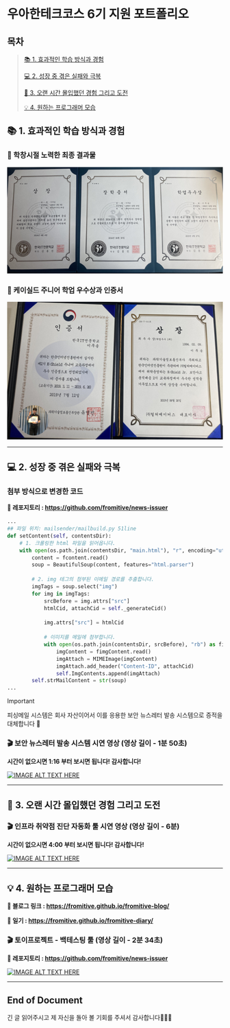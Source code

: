 # 우아한테크코스 6기 지원 포트폴리오

## 목차
> [📚 1. 효과적인 학습 방식과 경험](https://github.com/fromitive/woowahan-tech#-1-%ED%9A%A8%EA%B3%BC%EC%A0%81%EC%9D%B8-%ED%95%99%EC%8A%B5-%EB%B0%A9%EC%8B%9D%EA%B3%BC-%EA%B2%BD%ED%97%98)
>
> [💻 2. 성장 중 겪은 실패와 극복](https://github.com/fromitive/woowahan-tech#-2-%EC%84%B1%EC%9E%A5-%EC%A4%91-%EA%B2%AA%EC%9D%80-%EC%8B%A4%ED%8C%A8%EC%99%80-%EA%B7%B9%EB%B3%B5)
>
> [🚣 3. 오랜 시간 몰입했던 경험 그리고 도전](https://github.com/fromitive/woowahan-tech#-3-%EC%98%A4%EB%9E%9C-%EC%8B%9C%EA%B0%84-%EB%AA%B0%EC%9E%85%ED%96%88%EB%8D%98-%EA%B2%BD%ED%97%98-%EA%B7%B8%EB%A6%AC%EA%B3%A0-%EB%8F%84%EC%A0%84)
>
> [💡 4. 원하는 프로그래머 모습](https://github.com/fromitive/woowahan-tech#-4-%EC%9B%90%ED%95%98%EB%8A%94-%ED%94%84%EB%A1%9C%EA%B7%B8%EB%9E%98%EB%A8%B8-%EB%AA%A8%EC%8A%B5)

## 📚 1. 효과적인 학습 방식과 경험

### 🎉 학창시절 노력한 최종 결과물

![학창시절 공부 성과](resource/school.png)

### 🎉 케이실드 주니어 학업 우수상과 인증서

![Alt text](resource/k-shield.png)

---

## 💻 2. 성장 중 겪은 실패와 극복

### 첨부 방식으로 변경한 코드

**🔗 레포지토리 : https://github.com/fromitive/news-issuer**
``` python
...
## 파일 위치: mailsender/mailbuild.py 51line
def setContent(self, contentsDir):
    # 1. 크롤링한 html 파일을 읽어옵니다.
    with open(os.path.join(contentsDir, "main.html"), "r", encoding="utf-8") as fcontent:  
        content = fcontent.read()
        soup = BeautifulSoup(content, features="html.parser")

        # 2. img 테그의 첨부된 이메일 경로를 추출합니다.
        imgTags = soup.select("img")
        for img in imgTags:
            srcBefore = img.attrs["src"]
            htmlCid, attachCid = self._generateCid()

            img.attrs["src"] = htmlCid

            # 이미지를 메일에 첨부합니다.
            with open(os.path.join(contentsDir, srcBefore), "rb") as fimgContent:
                imgContent = fimgContent.read()
                imgAttach = MIMEImage(imgContent)
                imgAttach.add_header("Content-ID", attachCid)
                self.ImgContents.append(imgAttach)
        self.strMailContent = str(soup)
...
```

> [!IMPORTANT]
> 피싱메일 시스템은 회사 자산이어서 이를 응용한 보안 뉴스레터 발송 시스템으로 증적을 대체합니다 🙏

### 🎬 보안 뉴스레터 발송 시스템 시연 영상 (영상 길이 - 1분 50초)

**시간이 없으시면 1:16 부터 보시면 됩니다! 감사합니다!**

[![IMAGE ALT TEXT HERE](http://img.youtube.com/vi/EqdP1rJLXiI/0.jpg)](https://youtu.be/EqdP1rJLXiI)

---

## 🚣 3. 오랜 시간 몰입했던 경험 그리고 도전

### 🎬 인프라 취약점 진단 자동화 툴 시연 영상 (영상 길이 - 6분)

**시간이 없으시면 4:00 부터 보시면 됩니다! 감사합니다!**

[![IMAGE ALT TEXT HERE](http://img.youtube.com/vi/fCxAIZc_xj8/0.jpg)](https://youtu.be/fCxAIZc_xj8)

---

## 💡 4. 원하는 프로그래머 모습

**🔗 블로그 링크 : https://fromitive.github.io/fromitive-blog/**

**🔗 일기 : https://fromitive.github.io/fromitive-diary/**

### 🎬 토이프로젝트 - 백테스팅 툴 (영상 길이 - 2분 34초)

**🔗 레포지토리 : https://github.com/fromitive/news-issuer**

[![IMAGE ALT TEXT HERE](http://img.youtube.com/vi/8__cC-urP7A/0.jpg)](https://youtu.be/8__cC-urP7A)

---

## End of Document

긴 글 읽어주시고 제 자신을 돌아 볼 기회를 주셔서 감사합니다🙇🏻‍♂️